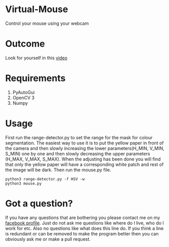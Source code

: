 # Virtual-Mouse
Control your mouse using your webcam

# Outcome
Look for yourself in this <a href = "https://drive.google.com/open?id=1ZS_N9vGJhL1mRunQuEtEOheGPO5V3LKw">video</a>

# Requirements
1. PyAutoGui<br>
2. OpenCV 3<br>
3. Numpy<br>

# Usage
First run the range-detector.py to set the range for the mask for colour segmentation. The easiest way to use it is to put the yellow paper in front of the camera and then slowly increasing the lower parameters(H_MIN, V_MIN, S_MIN) one by one and then slowly decreasing the upper parameters (H_MAX, V_MAX, S_MAX). When the adjusting has been done you will find that only the yellow paper will have a corresponding white patch and rest of the image will be dark. Then run the mouse.py file.

    python3 range-detector.py -f HSV -w
    python3 mouse.py

# Got a question?
If you have any questions that are bothering you please contact me on my <a href = "http://www.facebook.com/dibakar.saha.750">facebook profile</a>. Just do not ask me questions like where do I live, who do I work for etc. Also no questions like what does this line do. If you think a line is redundant or can be removed to make the program better then you can obviously ask me or make a pull request.
